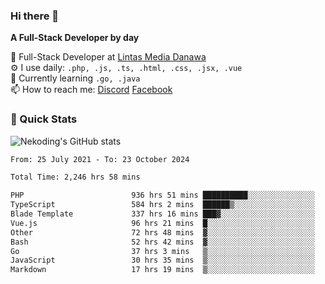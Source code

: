 ### Hi there 👋

**A Full-Stack Developer by day**

🔭 Full-Stack Developer at [Lintas Media Danawa](https://www.lintasmediadanawa.com/)  
⚙️ I use daily: `.php, .js, .ts, .html, .css, .jsx, .vue`  
🌱 Currently learning `.go, .java`  
📫 How to reach me: [Discord](https://discordapp.com/users/984448732999327766)  [Facebook](https://fb.me/tyvandi)  

### 🚀 Quick Stats  

![Nekoding's GitHub stats](https://github-readme-stats.vercel.app/api?username=nekoding&show_icons=true)

<!--START_SECTION:waka-->

```txt
From: 25 July 2021 - To: 23 October 2024

Total Time: 2,246 hrs 58 mins

PHP                        936 hrs 51 mins ██████████░░░░░░░░░░░░░░░   40.39 %
TypeScript                 584 hrs 2 mins  ██████▒░░░░░░░░░░░░░░░░░░   25.18 %
Blade Template             337 hrs 16 mins ███▓░░░░░░░░░░░░░░░░░░░░░   14.54 %
Vue.js                     96 hrs 21 mins  █░░░░░░░░░░░░░░░░░░░░░░░░   04.15 %
Other                      72 hrs 48 mins  ▓░░░░░░░░░░░░░░░░░░░░░░░░   03.14 %
Bash                       52 hrs 42 mins  ▓░░░░░░░░░░░░░░░░░░░░░░░░   02.27 %
Go                         37 hrs 3 mins   ▒░░░░░░░░░░░░░░░░░░░░░░░░   01.60 %
JavaScript                 30 hrs 35 mins  ▒░░░░░░░░░░░░░░░░░░░░░░░░   01.32 %
Markdown                   17 hrs 19 mins  ▒░░░░░░░░░░░░░░░░░░░░░░░░   00.75 %
```

<!--END_SECTION:waka-->

<!--
**nekoding/nekoding** is a ✨ _special_ ✨ repository because its `README.md` (this file) appears on your GitHub profile.

Here are some ideas to get you started:

- 🔭 I’m currently working on ...
- 🌱 I’m currently learning ...
- 👯 I’m looking to collaborate on ...
- 🤔 I’m looking for help with ...
- 💬 Ask me about ...
- 📫 How to reach me: ...
- 😄 Pronouns: ...
- ⚡ Fun fact: ...
-->
